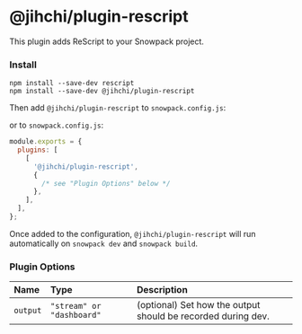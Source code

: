 # @jihchi/plugin-rescript

This plugin adds ReScript to your Snowpack project.

### Install

```
npm install --save-dev rescript
npm install --save-dev @jihchi/plugin-rescript
```

Then add `@jihchi/plugin-rescript` to `snowpack.config.js`:

or to `snowpack.config.js`:

```js
module.exports = {
  plugins: [
    [
      '@jihchi/plugin-rescript',
      {
        /* see "Plugin Options" below */
      },
    ],
  ],
};
```

Once added to the configuration, `@jihchi/plugin-rescript` will run automatically on `snowpack dev` and `snowpack build`.

### Plugin Options

| Name     | Type                      | Description                                                  |
| :------- | :------------------------ | :----------------------------------------------------------- |
| `output` | `"stream" or "dashboard"` | (optional) Set how the output should be recorded during dev. |

